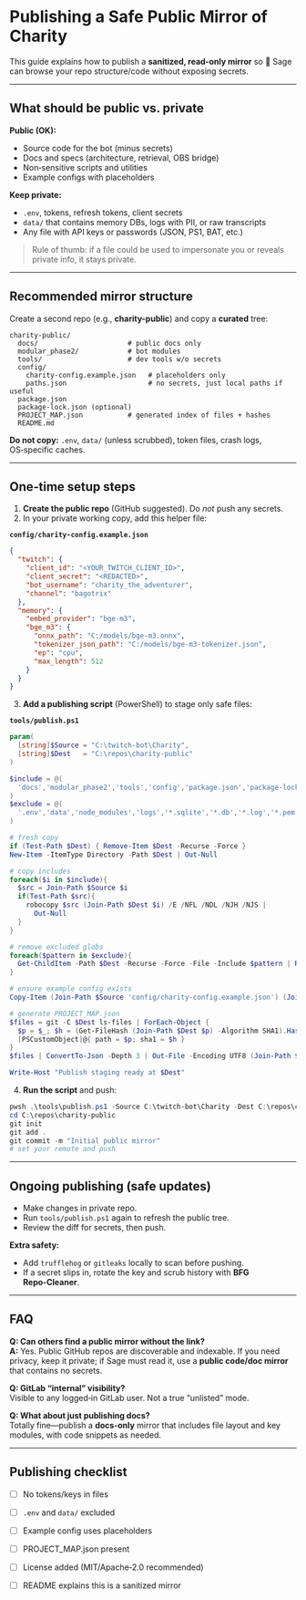# Publishing a Safe Public Mirror of Charity

This guide explains how to publish a **sanitized, read‑only mirror** so 🌿 Sage can browse your repo structure/code without exposing secrets.

---

## What should be public vs. private

**Public (OK):**
- Source code for the bot (minus secrets)
- Docs and specs (architecture, retrieval, OBS bridge)
- Non‑sensitive scripts and utilities
- Example configs with placeholders

**Keep private:**
- `.env`, tokens, refresh tokens, client secrets
- `data/` that contains memory DBs, logs with PII, or raw transcripts
- Any file with API keys or passwords (JSON, PS1, BAT, etc.)

> Rule of thumb: if a file could be used to impersonate you or reveals private info, it stays private.

---

## Recommended mirror structure

Create a second repo (e.g., **charity-public**) and copy a **curated** tree:

```
charity-public/
  docs/                      # public docs only
  modular_phase2/            # bot modules
  tools/                     # dev tools w/o secrets
  config/
    charity-config.example.json   # placeholders only
    paths.json                    # no secrets, just local paths if useful
  package.json
  package-lock.json (optional)
  PROJECT_MAP.json           # generated index of files + hashes
  README.md
```

**Do not copy:** `.env`, `data/` (unless scrubbed), token files, crash logs, OS‑specific caches.

---

## One‑time setup steps

1) **Create the public repo** (GitHub suggested). Do *not* push any secrets.
2) In your private working copy, add this helper file:

**`config/charity-config.example.json`**
```json
{
  "twitch": {
    "client_id": "<YOUR_TWITCH_CLIENT_ID>",
    "client_secret": "<REDACTED>",
    "bot_username": "charity_the_adventurer",
    "channel": "bagotrix"
  },
  "memory": {
    "embed_provider": "bge-m3",
    "bge_m3": {
      "onnx_path": "C:/models/bge-m3.onnx",
      "tokenizer_json_path": "C:/models/bge-m3-tokenizer.json",
      "ep": "cpu",
      "max_length": 512
    }
  }
}
```

3) **Add a publishing script** (PowerShell) to stage only safe files:

**`tools/publish.ps1`**
```powershell
param(
  [string]$Source = "C:\twitch-bot\Charity",
  [string]$Dest   = "C:\repos\charity-public"
)

$include = @(
  'docs','modular_phase2','tools','config','package.json','package-lock.json','README.md'
)
$exclude = @(
  '.env','data','node_modules','logs','*.sqlite','*.db','*.log','*.pem','*.pfx','*.crt','*.key'
)

# fresh copy
if (Test-Path $Dest) { Remove-Item $Dest -Recurse -Force }
New-Item -ItemType Directory -Path $Dest | Out-Null

# copy includes
foreach($i in $include){
  $src = Join-Path $Source $i
  if(Test-Path $src){
    robocopy $src (Join-Path $Dest $i) /E /NFL /NDL /NJH /NJS |
      Out-Null
  }
}

# remove excluded globs
foreach($pattern in $exclude){
  Get-ChildItem -Path $Dest -Recurse -Force -File -Include $pattern | Remove-Item -Force
}

# ensure example config exists
Copy-Item (Join-Path $Source 'config/charity-config.example.json') (Join-Path $Dest 'config/charity-config.json') -Force

# generate PROJECT_MAP.json
$files = git -C $Dest ls-files | ForEach-Object {
  $p = $_; $h = (Get-FileHash (Join-Path $Dest $p) -Algorithm SHA1).Hash
  [PSCustomObject]@{ path = $p; sha1 = $h }
}
$files | ConvertTo-Json -Depth 3 | Out-File -Encoding UTF8 (Join-Path $Dest 'PROJECT_MAP.json')

Write-Host "Publish staging ready at $Dest"
```

4) **Run the script** and push:
```powershell
pwsh .\tools\publish.ps1 -Source C:\twitch-bot\Charity -Dest C:\repos\charity-public
cd C:\repos\charity-public
git init
git add .
git commit -m "Initial public mirror"
# set your remote and push
```

---

## Ongoing publishing (safe updates)

- Make changes in private repo.
- Run `tools/publish.ps1` again to refresh the public tree.
- Review the diff for secrets, then push.

**Extra safety:**
- Add `trufflehog` or `gitleaks` locally to scan before pushing.
- If a secret slips in, rotate the key and scrub history with **BFG Repo‑Cleaner**.

---

## FAQ
**Q: Can others find a public mirror without the link?**  
**A:** Yes. Public GitHub repos are discoverable and indexable. If you need privacy, keep it private; if Sage must read it, use a **public code/doc mirror** that contains no secrets.

**Q: GitLab “internal” visibility?**  
Visible to any logged‑in GitLab user. Not a true “unlisted” mode.

**Q: What about just publishing docs?**  
Totally fine—publish a **docs‑only** mirror that includes file layout and key modules, with code snippets as needed.

---

## Publishing checklist
- [ ] No tokens/keys in files
- [ ] `.env` and `data/` excluded
- [ ] Example config uses placeholders
- [ ] PROJECT_MAP.json present
- [ ] License added (MIT/Apache‑2.0 recommended)
- [ ] README explains this is a sanitized mirror

